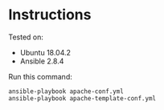 # Instructions

Tested on:
- Ubuntu 18.04.2
- Ansible 2.8.4

Run this command:

    ansible-playbook apache-conf.yml
    ansible-playbook apache-template-conf.yml
